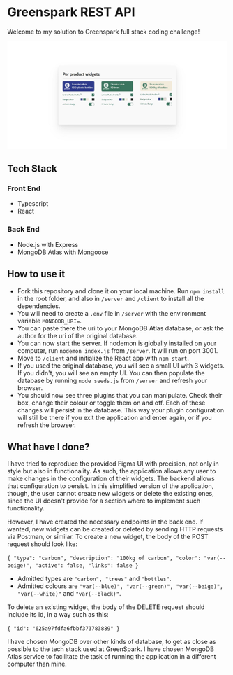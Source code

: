 # Greenspark REST API
Welcome to my solution to Greenspark full stack coding challenge!

![Greenspark REST API](./greenspark.JPG)

## Tech Stack

### Front End
* Typescript
* React

### Back End
* Node.js with Express
* MongoDB Atlas with Mongoose

## How to use it
* Fork this repository and clone it on your local machine. Run `npm install` in the root folder, and also in `/server` and `/client` to install all the dependencies.
* You will need to create a `.env` file in `/server` with the environment variable `MONGODB_URI=`.
* You can paste there the uri to your MongoDB Atlas database, or ask the author for the uri of the original database.
* You can now start the server. If nodemon is globally installed on your computer, run `nodemon index.js` from `/server`. It will run on port 3001.
* Move to `/client` and initialize the React app with `npm start`.
* If you used the original database, you will see a small UI with 3 widgets. If you didn't, you will see an empty UI. You can then populate the database by running `node seeds.js` from `/server` and refresh your browser.
* You should now see three plugins that you can manipulate. Check their box, change their colour or toggle them on and off. Each of these changes will persist in the database. This way your plugin configuration will still be there if you exit the application and enter again, or if you refresh the browser.

## What have I done?
I have tried to reproduce the provided Figma UI with precision, not only in style but also in functionality. As such, the application allows any user to make changes in the configuration of their widgets. The backend allows that configuration to persist. In this simplified version of the application, though, the user cannot create new widgets or delete the existing ones, since the UI doesn't provide for a section where to implement such functionality.

However, I have created the necessary endpoints in the back end. If wanted, new widgets can be created or deleted by sending HTTP requests via Postman, or similar. To create a new widget, the body of the POST request should look like:

`
{
    "type": "carbon",
    "description": "100kg of carbon",
    "color": "var(--beige)",
    "active": false,
    "links": false
}
`

* Admitted types are `"carbon", "trees"` and `"bottles"`. 
* Admitted colours are `"var(--blue)", "var(--green)", "var(--beige)", "var(--white)"` and `"var(--black)"`.

To delete an existing widget, the body of the DELETE request should include its id, in a way such as this:

`{
    "id": "625a97fdfa6fbbf373783889"
}`

I have chosen MongoDB over other kinds of database, to get as close as possible to the tech stack used at GreenSpark. I have chosen MongoDB Atlas service to facilitate the task of running the application in a different computer than mine.